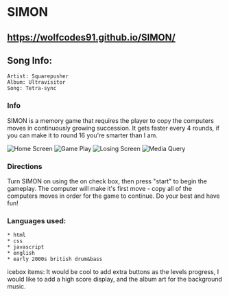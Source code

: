 # SIMON

## https://wolfcodes91.github.io/SIMON/

## Song Info: 
    Artist: Squarepusher
    Album: Ultravisitor
    Song: Tetra-sync

### Info
SIMON is a memory game that requires the player to copy the computers moves in continuously growing succession. It gets faster every 4 rounds, if you can make it to round 16 you're smarter than I am.

 ![Home Screen](https://i.imgur.com/27jbUCQ.png)
 ![Game Play](https://imgur.com/u5HotUB)
 ![Losing Screen](https://imgur.com/AsP5dQT)
 ![Media Query](https://imgur.com/vQy8hfT)

### Directions

Turn SIMON on using the on check box, then press "start" to begin the gameplay. The computer will make it's first move - copy all of the computers moves in order for the game to continue. Do your best and have fun!

### Languages used:
    * html
    * css
    * javascript
    * english
    * early 2000s british drum&bass 

icebox items: 
    It would be cool to add extra buttons as the levels progress, I would like to add a high score display, and the album art for the background music. 


